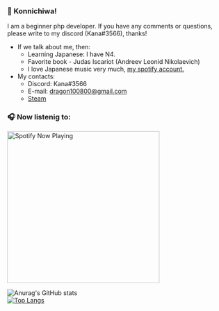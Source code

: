 ### 👋 Konnichiwa!
I am a beginner php developer. If you have any comments or questions, please write to my discord (Kana#3566), thanks!
+ If we talk about me, then:
    + Learning Japanese: I have N4.
    + Favorite book - Judas Iscariot (Andreev Leonid Nikolaevich)
    + I love Japanese music very much, [my spotify account.](https://open.spotify.com/user/iwzw7mu8kbeqszm8lc7jn88xk)<br/>
+ My contacts:
    + Discord: Kana#3566
    + E-mail: dragon100800@gmail.com
    + [Steam](https://steamcommunity.com/profiles/76561198096665890/ "Steam")

### 🎧 Now listenig to:
[<img src="https://kanamonogatari.vercel.app/api/spotify-playing" alt="Spotify Now Playing" width="350" />](https://open.spotify.com/user/iwzw7mu8kbeqszm8lc7jn88xk)



![Anurag's GitHub stats](https://github-readme-stats.vercel.app/api?username=KanaMonogatari&show_icons=true&theme=tokyonight)<br/>
[![Top Langs](https://github-readme-stats.vercel.app/api/top-langs/?username=KanaMonogatari&layout=compact&theme=tokyonight)](https://github.com/anuraghazra/github-readme-stats)

